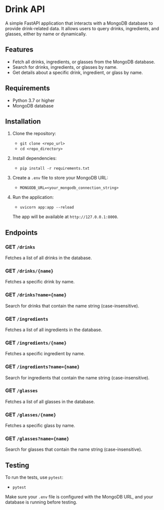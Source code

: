# Drink API

A simple FastAPI application that interacts with a MongoDB database to provide drink-related data. It allows users to query drinks, ingredients, and glasses, either by name or dynamically.

## Features

- Fetch all drinks, ingredients, or glasses from the MongoDB database.
- Search for drinks, ingredients, or glasses by name.
- Get details about a specific drink, ingredient, or glass by name.

## Requirements

- Python 3.7 or higher
- MongoDB database

## Installation

1. Clone the repository:

   - `git clone <repo_url>`
   - `cd <repo_directory>`

2. Install dependencies:

   - `pip install -r requirements.txt`

3. Create a `.env` file to store your MongoDB URL:

   - `MONGODB_URL=<your_mongodb_connection_string>`

4. Run the application:

   - `uvicorn app:app --reload`

   The app will be available at `http://127.0.0.1:8000`.

## Endpoints

### **GET** `/drinks`

Fetches a list of all drinks in the database.

### **GET** `/drinks/{name}`

Fetches a specific drink by name.

### **GET** `/drinks?name={name}`

Search for drinks that contain the name string (case-insensitive).

### **GET** `/ingredients`

Fetches a list of all ingredients in the database.

### **GET** `/ingredients/{name}`

Fetches a specific ingredient by name.

### **GET** `/ingredients?name={name}`

Search for ingredients that contain the name string (case-insensitive).

### **GET** `/glasses`

Fetches a list of all glasses in the database.

### **GET** `/glasses/{name}`

Fetches a specific glass by name.

### **GET** `/glasses?name={name}`

Search for glasses that contain the name string (case-insensitive).

## Testing

To run the tests, use `pytest`:

- `pytest`

Make sure your `.env` file is configured with the MongoDB URL, and your database is running before testing.
